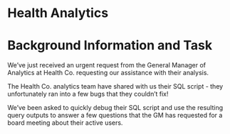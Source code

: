 # Health Analytics


# Background Information and Task

We’ve just received an urgent request from the General Manager of Analytics at Health Co. requesting our assistance with their analysis.

The Health Co. analytics team have shared with us their SQL script - they unfortunately ran into a few bugs that they couldn’t fix!

We’ve been asked to quickly debug their SQL script and use the resulting query outputs to answer a few questions that the GM has requested for a board meeting about their active users.